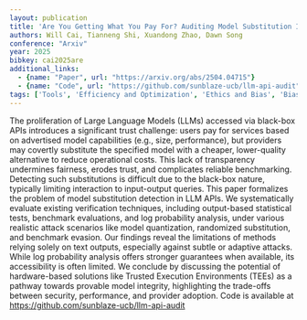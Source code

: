 ```yaml
---
layout: publication
title: 'Are You Getting What You Pay For? Auditing Model Substitution In LLM Apis'
authors: Will Cai, Tianneng Shi, Xuandong Zhao, Dawn Song
conference: "Arxiv"
year: 2025
bibkey: cai2025are
additional_links:
  - {name: "Paper", url: "https://arxiv.org/abs/2504.04715"}
  - {name: "Code", url: "https://github.com/sunblaze-ucb/llm-api-audit"}
tags: ['Tools', 'Efficiency and Optimization', 'Ethics and Bias', 'Bias Mitigation', 'Interpretability', 'Security', 'Has Code', 'Fairness', 'Quantization']
---
```

The proliferation of Large Language Models (LLMs) accessed via black-box APIs
introduces a significant trust challenge: users pay for services based on
advertised model capabilities (e.g., size, performance), but providers may
covertly substitute the specified model with a cheaper, lower-quality
alternative to reduce operational costs. This lack of transparency undermines
fairness, erodes trust, and complicates reliable benchmarking. Detecting such
substitutions is difficult due to the black-box nature, typically limiting
interaction to input-output queries. This paper formalizes the problem of model
substitution detection in LLM APIs. We systematically evaluate existing
verification techniques, including output-based statistical tests, benchmark
evaluations, and log probability analysis, under various realistic attack
scenarios like model quantization, randomized substitution, and benchmark
evasion. Our findings reveal the limitations of methods relying solely on text
outputs, especially against subtle or adaptive attacks. While log probability
analysis offers stronger guarantees when available, its accessibility is often
limited. We conclude by discussing the potential of hardware-based solutions
like Trusted Execution Environments (TEEs) as a pathway towards provable model
integrity, highlighting the trade-offs between security, performance, and
provider adoption. Code is available at
https://github.com/sunblaze-ucb/llm-api-audit
